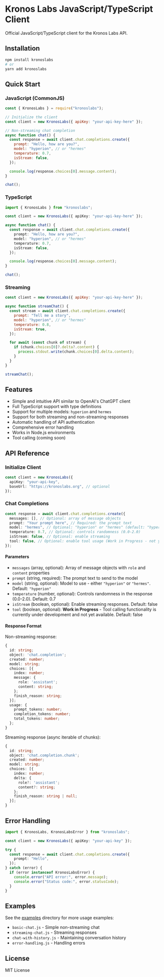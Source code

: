 # Kronos Labs JavaScript/TypeScript Client

Official JavaScript/TypeScript client for the Kronos Labs API.

## Installation

```bash
npm install kronoslabs
# or
yarn add kronoslabs
```

## Quick Start

### JavaScript (CommonJS)

```javascript
const { KronosLabs } = require("kronoslabs");

// Initialize the client
const client = new KronosLabs({ apiKey: "your-api-key-here" });

// Non-streaming chat completion
async function chat() {
  const response = await client.chat.completions.create({
    prompt: "Hello, how are you?",
    model: "hyperion", // or "hermes"
    temperature: 0.7,
    isStream: false,
  });

  console.log(response.choices[0].message.content);
}

chat();
```

### TypeScript

```typescript
import { KronosLabs } from "kronoslabs";

const client = new KronosLabs({ apiKey: "your-api-key-here" });

async function chat() {
  const response = await client.chat.completions.create({
    prompt: "Hello, how are you?",
    model: "hyperion", // or "hermes"
    temperature: 0.7,
    isStream: false,
  });

  console.log(response.choices[0].message.content);
}

chat();
```

### Streaming

```javascript
const client = new KronosLabs({ apiKey: "your-api-key-here" });

async function streamChat() {
  const stream = await client.chat.completions.create({
    prompt: "Tell me a story",
    model: "hyperion", // or "hermes"
    temperature: 0.8,
    isStream: true,
  });

  for await (const chunk of stream) {
    if (chunk.choices[0]?.delta?.content) {
      process.stdout.write(chunk.choices[0].delta.content);
    }
  }
}

streamChat();
```

## Features

- Simple and intuitive API similar to OpenAI's ChatGPT client
- Full TypeScript support with type definitions
- Support for multiple models: `hyperion` and `hermes`
- Support for both streaming and non-streaming responses
- Automatic handling of API authentication
- Comprehensive error handling
- Works in Node.js environments
- Tool calling (coming soon)

## API Reference

### Initialize Client

```typescript
const client = new KronosLabs({
  apiKey: "your-api-key",
  baseUrl: "https://kronoslabs.org", // optional
});
```

### Chat Completions

```typescript
const response = await client.chat.completions.create({
  messages: [], // Optional: array of message objects
  prompt: "Your prompt here", // Required: the prompt text
  model: "hermes", // Optional: "hyperion" or "hermes" (default: "hyperion")
  temperature: 0.7, // Optional: controls randomness (0.0-2.0)
  isStream: false, // Optional: enable streaming
  tool: false, // Optional: enable tool usage (Work in Progress - not yet functional)
});
```

#### Parameters

- `messages` (array, optional): Array of message objects with `role` and `content` properties
- `prompt` (string, required): The prompt text to send to the model
- `model` (string, optional): Model to use - either `"hyperion"` or `"hermes"`. Default: `"hyperion"`
- `temperature` (number, optional): Controls randomness in the response (0.0-2.0). Default: 0.7
- `isStream` (boolean, optional): Enable streaming responses. Default: false
- `tool` (boolean, optional): **Work in Progress** - Tool calling functionality is currently under development and not yet available. Default: false

#### Response Format

Non-streaming response:

```typescript
{
  id: string;
  object: 'chat.completion';
  created: number;
  model: string;
  choices: [{
    index: number;
    message: {
      role: 'assistant';
      content: string;
    };
    finish_reason: string;
  }];
  usage: {
    prompt_tokens: number;
    completion_tokens: number;
    total_tokens: number;
  };
}
```

Streaming response (async iterable of chunks):

```typescript
{
  id: string;
  object: 'chat.completion.chunk';
  created: number;
  model: string;
  choices: [{
    index: number;
    delta: {
      role?: 'assistant';
      content?: string;
    };
    finish_reason: string | null;
  }];
}
```

## Error Handling

```typescript
import { KronosLabs, KronosLabsError } from "kronoslabs";

const client = new KronosLabs({ apiKey: "your-api-key" });

try {
  const response = await client.chat.completions.create({
    prompt: "Hello",
  });
} catch (error) {
  if (error instanceof KronosLabsError) {
    console.error("API error:", error.message);
    console.error("Status code:", error.statusCode);
  }
}
```

## Examples

See the [examples](./examples) directory for more usage examples:

- `basic-chat.js` - Simple non-streaming chat
- `streaming-chat.js` - Streaming responses
- `chat-with-history.js` - Maintaining conversation history
- `error-handling.js` - Handling errors

## License

MIT License
